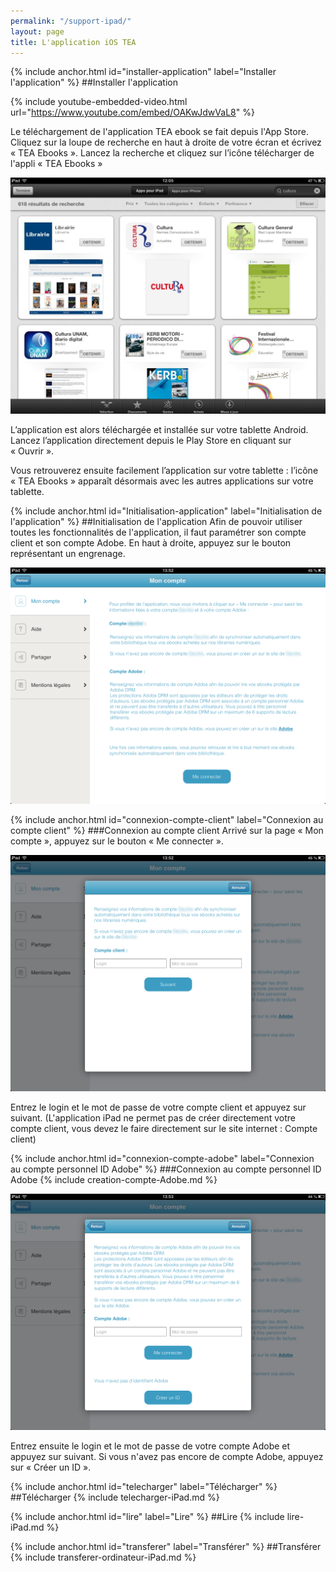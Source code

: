 ```yaml
---
permalink: "/support-ipad/"
layout: page
title: L'application iOS TEA
---
```


{% include anchor.html id="installer-application" label="Installer l'application" %}
##Installer l'application

{% include youtube-embedded-video.html url="https://www.youtube.com/embed/OAKwJdwVaL8" %}

Le téléchargement de l'application TEA ebook se fait depuis l'App Store. Cliquez sur la loupe de recherche en haut à droite de votre écran et écrivez « TEA Ebooks ». Lancez la recherche et cliquez sur l’icône télécharger de l'appli « TEA Ebooks »

![](/images/support-iPad-1.jpg)

L’application est alors téléchargée et installée sur votre tablette Android. Lancez l’application directement depuis le Play Store en cliquant sur « Ouvrir ».

Vous retrouverez ensuite facilement l’application sur votre tablette : l’icône « TEA Ebooks » apparaît désormais avec les autres applications sur votre tablette.

{% include anchor.html id="Initialisation-application" label="Initialisation de l'application" %}
##Initialisation de l'application
Afin de pouvoir utiliser toutes les fonctionnalités de l'application, il faut paramétrer son compte client et son compte Adobe.
En haut à droite, appuyez sur le bouton représentant un engrenage.

![](/images/support-iPad-2.png)

{% include anchor.html id="connexion-compte-client" label="Connexion au compte client" %}
###Connexion au compte client
Arrivé sur la page « Mon compte », appuyez sur le bouton « Me connecter ».

![](/images/support-iPad-3.png)

Entrez le login et le mot de passe de votre compte client et appuyez sur suivant. (L'application iPad ne permet pas de créer directement votre compte client, vous devez le faire directement sur le site internet : Compte client)

{% include anchor.html id="connexion-compte-adobe" label="Connexion au compte personnel ID Adobe" %}
###Connexion au compte personnel ID Adobe
{% include creation-compte-Adobe.md %}

![](/images/support-iPad-4.png)

Entrez ensuite le login et le mot de passe de votre compte Adobe et appuyez sur suivant. Si vous n'avez pas encore de compte Adobe, appuyez sur « Créer un ID ».

{% include anchor.html id="telecharger" label="Télécharger" %}
##Télécharger
{% include telecharger-iPad.md %}

{% include anchor.html id="lire" label="Lire" %}
##Lire
{% include lire-iPad.md %}

{% include anchor.html id="transferer" label="Transférer" %}
##Transférer
{% include transferer-ordinateur-iPad.md %}